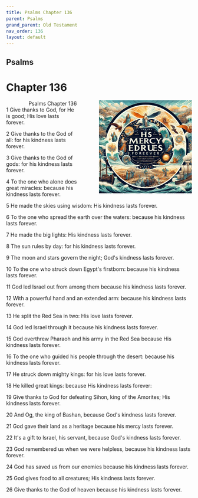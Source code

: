 ```yaml
---
title: Psalms Chapter 136
parent: Psalms
grand_parent: Old Testament
nav_order: 136
layout: default
---
```


## Psalms

# Chapter 136

<div style="clear: both; text-align: right;">
    <div style="max-width: 50%; height: auto; float: right; margin: 0 0 10px 10px; padding-left: 10%;">
        <img src="/assets/Image/Psalms/500/136.jpg" alt="Psalms Chapter 136" class="chapter-image">
    </div>
    <figcaption style="font-size: 14px; text-align: right;">Psalms Chapter 136</figcaption>
</div>
1 Give thanks to God, for He is good; His love lasts forever.

2 Give thanks to the God of all: for his kindness lasts forever.

3 Give thanks to the God of gods: for his kindness lasts forever.

4 To the one who alone does great miracles: because his kindness lasts forever.

5 He made the skies using wisdom: His kindness lasts forever.

6 To the one who spread the earth over the waters: because his kindness lasts forever.

7 He made the big lights: His kindness lasts forever.

8 The sun rules by day: for his kindness lasts forever.

9 The moon and stars govern the night; God's kindness lasts forever.

10 To the one who struck down Egypt's firstborn: because his kindness lasts forever.

11 God led Israel out from among them because his kindness lasts forever.

12 With a powerful hand and an extended arm: because his kindness lasts forever.

13 He split the Red Sea in two: His love lasts forever.

14 God led Israel through it because his kindness lasts forever.

15 God overthrew Pharaoh and his army in the Red Sea because His kindness lasts forever.

16 To the one who guided his people through the desert: because his kindness lasts forever.

17 He struck down mighty kings: for his love lasts forever.

18 He killed great kings: because His kindness lasts forever:

19 Give thanks to God for defeating Sihon, king of the Amorites; His kindness lasts forever.

20 And Og, the king of Bashan, because God's kindness lasts forever.

21 God gave their land as a heritage because his mercy lasts forever.

22 It's a gift to Israel, his servant, because God's kindness lasts forever.

23 God remembered us when we were helpless, because his kindness lasts forever.

24 God has saved us from our enemies because his kindness lasts forever.

25 God gives food to all creatures; His kindness lasts forever.

26 Give thanks to the God of heaven because his kindness lasts forever.


